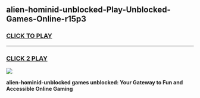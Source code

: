 
## alien-hominid-unblocked-Play-Unblocked-Games-Online-r15p3
<h3>
<a href="https://premium76.site?title=alien-hominid-unblocked&ref=25A">CLICK TO PLAY</a></h3>
<hr>

<h3>
<a href="https://premium76.site?title=alien-hominid-unblocked&ref=25A">CLICK 2 PLAY</a>
  
</h3>

<a href="https://premium76.site?title=alien-hominid-unblocked&ref=25A"><img src="https://clearcache.store/games.png"></a>


**alien-hominid-unblocked games unblocked: Your Gateway to Fun and Accessible Online Gaming**
